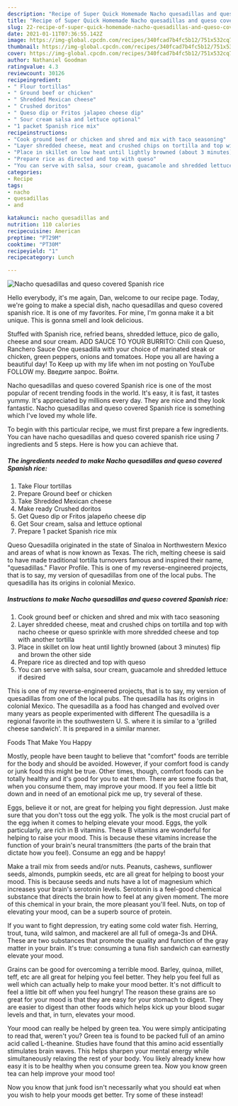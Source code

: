 ```yaml
---
description: "Recipe of Super Quick Homemade Nacho quesadillas and queso covered Spanish rice"
title: "Recipe of Super Quick Homemade Nacho quesadillas and queso covered Spanish rice"
slug: 22-recipe-of-super-quick-homemade-nacho-quesadillas-and-queso-covered-spanish-rice
date: 2021-01-11T07:36:55.142Z
image: https://img-global.cpcdn.com/recipes/340fcad7b4fc5b12/751x532cq70/nacho-quesadillas-and-queso-covered-spanish-rice-recipe-main-photo.jpg
thumbnail: https://img-global.cpcdn.com/recipes/340fcad7b4fc5b12/751x532cq70/nacho-quesadillas-and-queso-covered-spanish-rice-recipe-main-photo.jpg
cover: https://img-global.cpcdn.com/recipes/340fcad7b4fc5b12/751x532cq70/nacho-quesadillas-and-queso-covered-spanish-rice-recipe-main-photo.jpg
author: Nathaniel Goodman
ratingvalue: 4.3
reviewcount: 30126
recipeingredient:
- " Flour tortillas"
- " Ground beef or chicken"
- " Shredded Mexican cheese"
- " Crushed doritos"
- " Queso dip or Fritos jalapeo cheese dip"
- " Sour cream salsa and lettuce optional"
- "1 packet Spanish rice mix"
recipeinstructions:
- "Cook ground beef or chicken and shred and mix with taco seasoning"
- "Layer shredded cheese, meat and crushed chips on tortilla and top with nacho cheese or queso sprinkle with more shredded cheese and top with another tortilla"
- "Place in skillet on low heat until lightly browned (about 3 minutes) flip and brown the other side"
- "Prepare rice as directed and top with queso"
- "You can serve with salsa, sour cream, guacamole and shredded lettuce if desired"
categories:
- Recipe
tags:
- nacho
- quesadillas
- and

katakunci: nacho quesadillas and 
nutrition: 110 calories
recipecuisine: American
preptime: "PT29M"
cooktime: "PT30M"
recipeyield: "1"
recipecategory: Lunch

---
```



![Nacho quesadillas and queso covered Spanish rice](https://img-global.cpcdn.com/recipes/340fcad7b4fc5b12/751x532cq70/nacho-quesadillas-and-queso-covered-spanish-rice-recipe-main-photo.jpg)

Hello everybody, it's me again, Dan, welcome to our recipe page. Today, we're going to make a special dish, nacho quesadillas and queso covered spanish rice. It is one of my favorites. For mine, I'm gonna make it a bit unique. This is gonna smell and look delicious.

Stuffed with Spanish rice, refried beans, shredded lettuce, pico de gallo, cheese and sour cream. ADD SAUCE TO YOUR BURRITO: Chili con Queso, Ranchero Sauce One quesadilla with your choice of marinated steak or chicken, green peppers, onions and tomatoes. Hope you all are having a beautiful day! To Keep up with my life when im not posting on YouTube FOLLOW my. Введите запрос. Войти.

Nacho quesadillas and queso covered Spanish rice is one of the most popular of recent trending foods in the world. It's easy, it is fast, it tastes yummy. It's appreciated by millions every day. They are nice and they look fantastic. Nacho quesadillas and queso covered Spanish rice is something which I've loved my whole life.


To begin with this particular recipe, we must first prepare a few ingredients. You can have nacho quesadillas and queso covered spanish rice using 7 ingredients and 5 steps. Here is how you can achieve that.

<!--inarticleads1-->

##### The ingredients needed to make Nacho quesadillas and queso covered Spanish rice:

1. Take  Flour tortillas
1. Prepare  Ground beef or chicken
1. Take  Shredded Mexican cheese
1. Make ready  Crushed doritos
1. Get  Queso dip or Fritos jalapeño cheese dip
1. Get  Sour cream, salsa and lettuce optional
1. Prepare 1 packet Spanish rice mix


Queso Quesadilla originated in the state of Sinaloa in Northwestern Mexico and areas of what is now known as Texas. The rich, melting cheese is said to have made traditional tortilla turnovers famous and inspired their name, &#34;quesadillas.&#34; Flavor Profile. This is one of my reverse-engineered projects, that is to say, my version of quesadillas from one of the local pubs. The quesadilla has its origins in colonial Mexico. 

<!--inarticleads2-->

##### Instructions to make Nacho quesadillas and queso covered Spanish rice:

1. Cook ground beef or chicken and shred and mix with taco seasoning
1. Layer shredded cheese, meat and crushed chips on tortilla and top with nacho cheese or queso sprinkle with more shredded cheese and top with another tortilla
1. Place in skillet on low heat until lightly browned (about 3 minutes) flip and brown the other side
1. Prepare rice as directed and top with queso
1. You can serve with salsa, sour cream, guacamole and shredded lettuce if desired


This is one of my reverse-engineered projects, that is to say, my version of quesadillas from one of the local pubs. The quesadilla has its origins in colonial Mexico. The quesadilla as a food has changed and evolved over many years as people experimented with different The quesadilla is a regional favorite in the southwestern U. S. where it is similar to a &#39;grilled cheese sandwich&#39;. It is prepared in a similar manner. 

Foods That Make You Happy


Mostly, people have been taught to believe that "comfort" foods are terrible for the body and should be avoided. However, if your comfort food is candy or junk food this might be true. Other times, though, comfort foods can be totally healthy and it's good for you to eat them. There are some foods that, when you consume them, may improve your mood. If you feel a little bit down and in need of an emotional pick me up, try several of these.

Eggs, believe it or not, are great for helping you fight depression. Just make sure that you don't toss out the egg yolk. The yolk is the most crucial part of the egg iwhen it comes to helping elevate your mood. Eggs, the yolk particularly, are rich in B vitamins. These B vitamins are wonderful for helping to raise your mood. This is because these vitamins increase the function of your brain's neural transmitters (the parts of the brain that dictate how you feel). Consume an egg and be happy!

Make a trail mix from seeds and/or nuts. Peanuts, cashews, sunflower seeds, almonds, pumpkin seeds, etc are all great for helping to boost your mood. This is because seeds and nuts have a lot of magnesium which increases your brain's serotonin levels. Serotonin is a feel-good chemical substance that directs the brain how to feel at any given moment. The more of this chemical in your brain, the more pleasant you'll feel. Nuts, on top of elevating your mood, can be a superb source of protein.

If you want to fight depression, try eating some cold water fish. Herring, trout, tuna, wild salmon, and mackerel are all full of omega-3s and DHA. These are two substances that promote the quality and function of the gray matter in your brain. It's true: consuming a tuna fish sandwich can earnestly elevate your mood. 

Grains can be good for overcoming a terrible mood. Barley, quinoa, millet, teff, etc are all great for helping you feel better. They help you feel full as well which can actually help to make your mood better. It's not difficult to feel a little bit off when you feel hungry! The reason these grains are so great for your mood is that they are easy for your stomach to digest. They are easier to digest than other foods which helps kick up your blood sugar levels and that, in turn, elevates your mood.

Your mood can really be helped by green tea. You were simply anticipating to read that, weren't you? Green tea is found to be packed full of an amino acid called L-theanine. Studies have found that this amino acid essentially stimulates brain waves. This helps sharpen your mental energy while simultaneously relaxing the rest of your body. You likely already knew how easy it is to be healthy when you consume green tea. Now you know green tea can help improve your mood too!

Now you know that junk food isn't necessarily what you should eat when you wish to help your moods get better. Try some of these instead!

